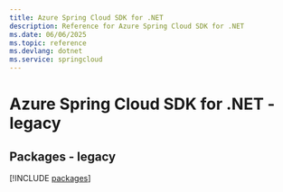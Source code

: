 ```yaml
---
title: Azure Spring Cloud SDK for .NET
description: Reference for Azure Spring Cloud SDK for .NET
ms.date: 06/06/2025
ms.topic: reference
ms.devlang: dotnet
ms.service: springcloud
---
```

# Azure Spring Cloud SDK for .NET - legacy
## Packages - legacy
[!INCLUDE [packages](spring-cloud-index.md)]
